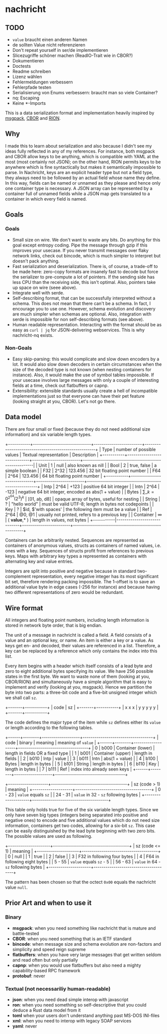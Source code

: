 # nachricht

## TODO
* `value` braucht einen anderen Namen
* de sollten Value nicht referenzieren
* Don't repeat yourself in ser/de implementieren
* Slicezugriffe schöner machen (ReadIO-Trait wie in CBOR?)
* Dokumentieren
* Doctests
* Readme schreiben
* Lizenz wählen
* Fehlermeldungen verbessern
* Fehlerpfade testen
* Serialisierung von Enums verbessern: braucht man so viele Container?
* nq: Escaping
* Keine \*-Imports

This is a data serialization format and implementation heavily inspired by [msgpack](https://msgpack.org/),
[CBOR](https://cbor.io/) and [RION](http://tutorials.jenkov.com/rion/rion-encoding.html).

## Why

I made this to learn about serialization and also because I didn't see my ideas fully reflected in any of my references.
For instance, both msgpack and CBOR allow keys to be anything, which is compatible with YAML at the most (most certainly
not JSON); on the other hand, RION permits keys to be anywhere which is fine syntactically but makes it semantically
impossible to parse. In Nachricht, keys are an explicit header type but not a field type, they always need to be
followed by an actual field whose name they define. In this way, fields can be named or unnamed as they please and hence
only one container type is necessary. A JSON array can be represented by a container full of unnamed fields while a JSON
map gets translated to a container in which every field is named.

## Goals

### Goals
* Small size on wire. We don't want to waste any bits. Do anything for this goal except entropy coding. Pipe the message
  through gzip if this improves your usecase. If you never transmit messages over flaky network links, check out
  bincode, which is much simpler to interpret but doesn't pack anything.
* Fast serialization and deserialization. There is, of course, a trade-off to be made here: zero-copy formats are
  insanely fast to decode but force the serializer to pre-compute a lot of pointers. If the sending side has less CPU
  than the receiving side, this isn't optimal. Also, pointers take up space on wire (seee above).
* Integrate well with serde.
* Self-describing format, that can be successfully interpreted without a schema. This does not mean that there can't be
  a schema. In fact, I encourage you to use one. However, schema evolution and discovery are much simpler when schemas
  are optional. Also, integration with serde is impossible for non self-describing formats (see above).
* Human readable representation. Interacting with the format should be as easy as `curl | jq` for JSON-delivering
  webservices. This is why nachricht-nq exists.

### Non-Goals
* Easy skip-parsing: this would complicate and slow down encoders by a lot. It would also slow down decoders in certain
  circumstances when the size of the decoded type is not known (when nesting containers for instance). Also, it would
  make the use of symbol tables impossible. If your usecase involves large messages with only a couple of interesting
  fields at a time, check out flatbuffers or capnp.
* Extensibility: extensible standards usually create a hell of incompatible implementations just so that everyone can
  have their pet feature (looking straight at you, CBOR). Let's not go there.

## Data model

There are four small or fixed (because they do not need additional size information) and six variable length types.

+-----------+-----------------------------+------------------------+-----------------------------------------------------+
| Type      | number of possible values   | Textual representation | Description                                         |
+-----------+-----------------------------+------------------------+-----------------------------------------------------|
| Unit      | 1                           | null                   | also known as nill                                  |
| Bool      | 2                           | true, false            | a simple boolean                                    |
| F32       | 2^32                        | 123.456                | 32 bit floating point number                        |
| F64       | 2^64                        | 123.456                | 64 bit floating point number                        |
+-----------+-----------------------------+------------------------+-----------------------------------------------------+
| Intp      | 2^64                        | +123                   | positive 64 bit integer                             |
| Intn      | 2^64                        | -123                   | negative 64 bit integer, encoded as abs(1 + value)  |
| Bytes     | $\sum\_{k=0}^{2^64}(2^3)^k$ | [01, ab, d8]           | opaque array of bytes, useful for nesting           |
| String    | ?                           | "hello world"          | must be valid UTF-8; length in bytes not codepoints |
| Key       | ?                           | $id, $'with spaces'    | the following item must be a value                  |
| Ref       | 2^64                        | @0, @1                 | usually not printed, refers to a previous key       | 
| Container | $\infty$                    | ( **value**,\* )       | length in values, not bytes                         |
+-----------|-----------------------------+------------------------+-----------------------------------------------------+

Containers can be arbitrarily nested. Sequences are represented as containers of anonymous values, structs as containers
of named values, i.e. ones with a key. Sequences of structs profit from references to previous keys. Maps with arbitrary
key types a represented as containers with alternating key and value entries.

Integers are split into positive and negative because in standard two-complement representation, every negative integer
has its most significant bit set, therefore rendering packing impossible. The 1-offset is to save an additional value
byte in edge cases (-256 for instance) and because having two different representations of zero would be redundant.

## Wire format

All integers and floating point numbers, including length information is stored in network byte order, that is big
endian.

The unit of a message in nachricht is called a field. A field consists of a value and an optional key, or name. An item
is either a key or a value. As keys get en- and decoded, their values are referenced in a list. Therefore, a key can be
replaced by a reference which only contains the index into this list.

Every item begins with a header which itself consists of a lead byte and zero to eight additional bytes specifying its
value. We have 256 possible states in the first byte. We want to waste none of them (looking at you, CBOR/RION) and
simultaneously have a simple algorithm that is easy to implement and verify (looking at you, msgpack). Hence we
partition the byte into two parts: a three-bit code and a five-bit unsigned integer which we shall call `sz`.

+-------+-----------+
| code  | sz        |
+-------+-----------+
| x x x | y y y y y |
+-------+-----------+

The code defines the major type of the item while `sz` defines either its `value` or length according to the following
tables.

+------+--------+-------------------+-----------------------------------+
| code | binary | meaning           | meaning of `value`                |
+------+--------+-------------------+-----------------------------------+
|    0 |   b000 | Container (lower) | length in fields OR a fixed type  |
|    1 |   b001 | Container (upper) | length in fields                  |
|    2 |   b010 | Intp              | value                             |
|    3 |   b011 | Intn              | abs(1 + value)                    |
|    4 |   b100 | Bytes             | length in bytes                   |
|    5 |   b101 | String            | length in bytes                   |
|    6 |   b110 | Key               | length in bytes                   |
|    7 |   b111 | Ref               | index into already seen keys      |
+------+--------+-------------------+-----------------------------------+

+--------------------+--------------------------------------+
| sz (code > 1)      | meaning                              |
+--------------------+--------------------------------------+
|  0 - 23            | `value` equals `sz`                  |
| 24 - 31            | `value` in 32 - `sz` following bytes |
+--------------------+--------------------------------------+

This table only holds true for five of the six variable length types. Since we only have seven big types (integers being
separated into positive and negative ones) to encode and five additional values which do not need size information,
containers get two codes, allowing for a six-bit `sz`. This case can be easily distinguished by the lead byte beginning
with two zero bits. The possible values are used as following.

+---------------------+--------------------------------------+
| sz (code <= 1)      | meaning                              |
+---------------------+--------------------------------------+
|       0             | null                                 |
|       1             | true                                 |
|       2             | false                                |
|       3             | F32 in following four bytes          |
|       4             | F64 in following eight bytes         |
|  5 - 55             | `value` equals `sz` - 5              |
| 56 - 63             | `value` in 64 - `sz` following bytes |
+---------------------+--------------------------------------+

The pattern has been chosen so that the octect `0x00` equals the nachricht value `null`.

## Prior Art and when to use it

### Binary
* **msgpack**: when you need something like nachricht that is mature and battle-tested
* **CBOR**: when you need something that is an IETF standard
* **bincode**: when message size and schema evolution are non-factors and simplicity and speed reign supreme
* **flatbuffers**: when you have very large messages that get written seldom and read often but only partially
* **capnp**: when you would use flatbuffers but also need a mighty capability-based RPC framework
* **protobuf**: never

### Textual (not necessariliy human-readable)
* **json**: when you need dead simple interop with javascript
* **ron**: when you need something so self-descriptive that you could deduce a Rust data model from it
* **toml** when your users don't understand anything past MS-DOS INI-files
* **xml**: when you need to interop with legacy SOAP services
* **yaml**: never
